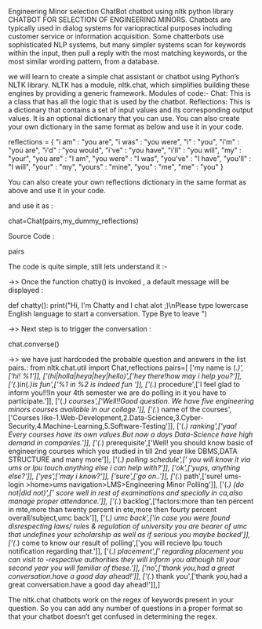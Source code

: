 Engineering Minor selection ChatBot
chatbot using nltk python library CHATBOT FOR SELECTION OF ENGINEERING MINORS.
Chatbots are typically used in dialog systems for variopractical purposes including customer service or information acquisition. Some chatterbots use sophisticated NLP systems, but many simpler systems scan for keywords within the input, then pull a reply with the most matching keywords, or the most similar wording pattern, from a database.

we will learn to create a simple chat assistant or chatbot using Python’s NLTK library. NLTK has a module, nltk.chat, which simplifies building these engines by providing a generic framework. Modules of code:- Chat: This is a class that has all the logic that is used by the chatbot. Reflections: This is a dictionary that contains a set of input values and its corresponding output values. It is an optional dictionary that you can use. You can also create your own dictionary in the same format as below and use it in your code.

reflections = { "i am" : "you are", "i was" : "you were", "i" : "you", "i'm" : "you are", "i'd" : "you would", "i've" : "you have", "i'll" : "you will", "my" : "your", "you are" : "I am", "you were" : "I was", "you've" : "I have", "you'll" : "I will", "your" : "my", "yours" : "mine", "you" : "me", "me" : "you" }

You can also create your own reflections dictionary in the same format as above and use it in your code.

and use it as :

chat=Chat(pairs,my_dummy_reflections)

Source Code :

pairs

The code is quite simple, still lets understand it :-

->> Once the function chatty() is invoked , a default message will be displayed :

def chatty(): print("Hi, I'm Chatty and I chat alot ;)\nPlease type lowercase English language to start a conversation. Type Bye to leave ")

->> Next step is to trigger the conversation :

chat.converse()

->> we have just hardcoded the probable question and answers in the list pairs.: from nltk.chat.util import Chat,reflections
pairs=[
    ['my name is (.*)',['hi! %1']],
    ['(hi|holla|heya|hey|hello)',['hey there!how may i help you?']],
    ['(.*)in(.*)is fun',['%1 in %2 is indeed fun ']],
    ['(.*) procedure',['I feel glad to inform you!!!In your 4th semester we are do polling in it you have to participate.']],
    ['(.*) courses',['Well!!Good question. We have five engineering minors courses available in our collage.']],
    ['(.*) name of the courses',['Courses like-1.Web-Development,2.Data-Science,3.Cyber-Security,4.Machine-Learning,5.Software-Testing']],
    ['(.*) ranking',['yaa! Every courses have its own values.But now a days Data-Science have high demand in companies.']],
    ['(.*) prerequisite',['Well! you should know basic of engineering courses which you studied in till 2nd year like DBMS,DATA STRUCTURE and many more']],
    ['(.*) polling schedule',[' you will know it via ums or lpu touch.anything else i can help with?']],
    ['ok',['yups, anything else?']],
    ['yes',['may i know?']],
    ['sure',['go on..']],
    ['(.*) path',['sure! ums- login >home>ums navigation>LMS>Engineering Minor Polling']],
    ['(.*) (do not|did not)',[' score well in rest of examinations and specially in ca,also manage proper attendance.']],
    ['(.*) backlog',['factors:more than ten percent in mte,more than twenty percent in ete,more then fourty percent overall/subject,umc back']],
    ['(.*) umc back',['in case you were found disrespecting laws/ rules & regulation of university you are bearer of umc that undefines your  scholarship as well as if serious  you maybe  backed']],
    ['(.*) come to know our result of polling',['you will recieve lpu touch notification regarding that.']],
    ['(.*) placement',[' regarding placement you can visit to -respective authorities they will inform you although till your second year you will familiar of these.']],
    ['no',['thank you,had a great conversation.have a good day ahead!']],
    ['(.*) thank you',['thank you,had a great conversation.have a good day ahead!']],]

The nltk.chat chatbots work on the regex of keywords present in your question. So you can add any number of questions in a proper format so that your chatbot doesn’t get confused in determining the regex.
